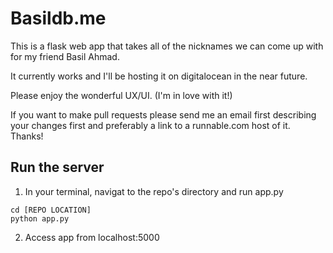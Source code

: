 # Basildb.me 

This is a flask web app that takes all of the nicknames we can come up with for my friend Basil Ahmad. 

It currently works and I'll be hosting it on digitalocean in the near future. 

Please enjoy the wonderful UX/UI. (I'm in love with it!)

If you want to make pull requests please send me an email first describing your changes first and preferably a link to a runnable.com host of it. Thanks!

## Run the server

1. In your terminal, navigat to the repo's directory and run app.py
```
cd [REPO LOCATION]
python app.py
```

2. Access app from localhost:5000
